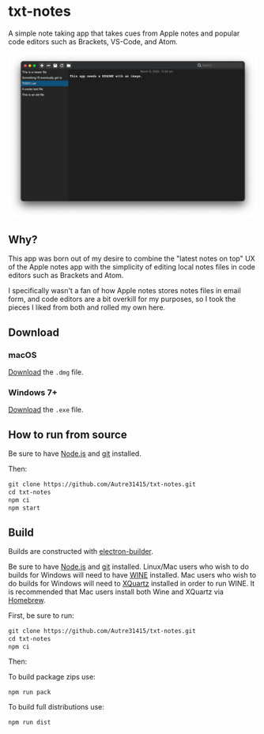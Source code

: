 # txt-notes

A simple note taking app that takes cues from Apple notes and popular code editors such as Brackets, VS-Code, and Atom.

![This app finally has a screenshot](media/screenshot.png)

## Why?

This app was born out of my desire to combine the "latest notes on top" UX of the Apple notes app with the simplicity of editing local notes files in code editors such as Brackets and Atom.

I specifically wasn't a fan of how Apple notes stores notes files in email form, and code editors are a bit overkill for my purposes, so I took the pieces I liked from both and rolled my own here.

## Download

### macOS

[Download](https://github.com/Autre31415/txt-notes/releases/latest) the `.dmg` file.

### Windows 7+

[Download](https://github.com/Autre31415/txt-notes/releases/latest) the `.exe` file.

## How to run from source

Be sure to have [Node.js](https://nodejs.org) and [git](https://git-scm.com) installed.

Then:

```
git clone https://github.com/Autre31415/txt-notes.git
cd txt-notes
npm ci
npm start
```

## Build

Builds are constructed with [electron-builder](https://github.com/electron-userland/electron-builder).

Be sure to have [Node.js](https://nodejs.org) and [git](https://git-scm.com) installed. Linux/Mac users who wish to do builds for Windows will need to have [WINE](https://winehq.org) installed. Mac users who wish to do builds for Windows will need to [XQuartz](https://www.xquartz.org) installed in order to run WINE. It is recommended that Mac users install both Wine and XQuartz via [Homebrew](https://brew.sh).

First, be sure to run:

```
git clone https://github.com/Autre31415/txt-notes.git
cd txt-notes
npm ci
```

Then:

To build package zips use:

```
npm run pack
```

To build full distributions use:

```
npm run dist
```
